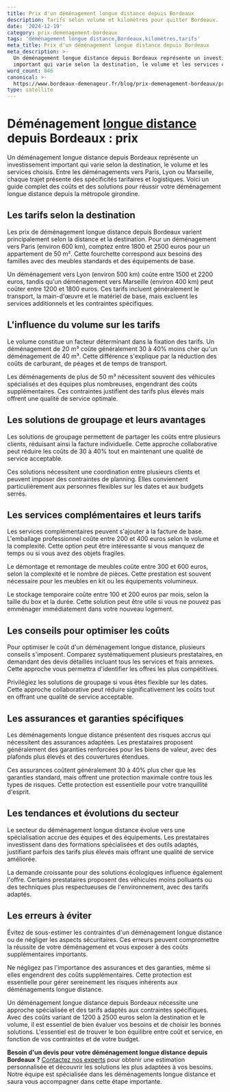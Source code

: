 ```yaml
---
title: Prix d'un déménagement longue distance depuis Bordeaux
description: Tarifs selon volume et kilomètres pour quitter Bordeaux.
date: '2024-12-19'
category: prix-demenagement-bordeaux
tags: 'déménagement longue distance,Bordeaux,kilomètres,tarifs'
meta_title: Prix d'un déménagement longue distance depuis Bordeaux
meta_description: >-
  Un déménagement longue distance depuis Bordeaux représente un investissement
  important qui varie selon la destination, le volume et les services chois.
word_count: 846
canonical: >-
  https://www.bordeaux-demenageur.fr/blog/prix-demenagement-bordeaux/prix-demenagement-longue-distance-bordeaux
type: satellite
---
```



# Déménagement [longue distance](/blog/longue-distance/guide) depuis Bordeaux : prix

Un déménagement longue distance depuis Bordeaux représente un investissement important qui varie selon la destination, le volume et les services choisis. Entre les déménagements vers Paris, Lyon ou Marseille, chaque trajet présente des spécificités tarifaires et logistiques. Voici un guide complet des coûts et des solutions pour réussir votre déménagement longue distance depuis la métropole girondine.

## Les tarifs selon la destination

Les prix de déménagement longue distance depuis Bordeaux varient principalement selon la distance et la destination. Pour un déménagement vers Paris (environ 600 km), comptez entre 1800 et 2500 euros pour un appartement de 50 m². Cette fourchette correspond aux besoins des familles avec des meubles standards et des équipements de base.

Un déménagement vers Lyon (environ 500 km) coûte entre 1500 et 2200 euros, tandis qu'un déménagement vers Marseille (environ 400 km) peut coûter entre 1200 et 1800 euros. Ces tarifs incluent généralement le transport, la main-d'œuvre et le matériel de base, mais excluent les services additionnels et les contraintes spécifiques.

## L'influence du volume sur les tarifs

Le volume constitue un facteur déterminant dans la fixation des tarifs. Un déménagement de 20 m³ coûte généralement 30 à 40% moins cher qu'un déménagement de 40 m³. Cette différence s'explique par la réduction des coûts de carburant, de péages et de temps de transport.

Les déménagements de plus de 50 m³ nécessitent souvent des véhicules spécialisés et des équipes plus nombreuses, engendrant des coûts supplémentaires. Ces contraintes justifient des tarifs plus élevés mais offrent une qualité de service optimale.

## Les solutions de groupage et leurs avantages

Les solutions de groupage permettent de partager les coûts entre plusieurs clients, réduisant ainsi la facture individuelle. Cette approche collaborative peut réduire les coûts de 30 à 40% tout en maintenant une qualité de service acceptable.

Ces solutions nécessitent une coordination entre plusieurs clients et peuvent imposer des contraintes de planning. Elles conviennent particulièrement aux personnes flexibles sur les dates et aux budgets serrés.

## Les services complémentaires et leurs tarifs

Les services complémentaires peuvent s'ajouter à la facture de base. L'emballage professionnel coûte entre 200 et 400 euros selon le volume et la complexité. Cette option peut être intéressante si vous manquez de temps ou si vous avez des objets fragiles.

Le démontage et remontage de meubles coûte entre 300 et 600 euros, selon la complexité et le nombre de pièces. Cette prestation est souvent nécessaire pour les meubles en kit ou les équipements volumineux.

Le stockage temporaire coûte entre 100 et 200 euros par mois, selon la taille du box et la durée. Cette solution peut être utile si vous ne pouvez pas emménager immédiatement dans votre nouveau logement.

## Les conseils pour optimiser les coûts

Pour optimiser le coût d'un déménagement longue distance, plusieurs conseils s'imposent. Comparez systématiquement plusieurs prestataires, en demandant des devis détaillés incluant tous les services et frais annexes. Cette approche vous permettra d'identifier les offres les plus compétitives.

Privilégiez les solutions de groupage si vous êtes flexible sur les dates. Cette approche collaborative peut réduire significativement les coûts tout en offrant une qualité de service acceptable.

## Les assurances et garanties spécifiques

Les déménagements longue distance présentent des risques accrus qui nécessitent des assurances adaptées. Les prestataires proposent généralement des garanties renforcées pour les biens de valeur, avec des plafonds plus élevés et des couvertures étendues.

Ces assurances coûtent généralement 30 à 40% plus cher que les garanties standard, mais offrent une protection maximale contre tous les types de risques. Cette protection est essentielle pour votre tranquillité d'esprit.

## Les tendances et évolutions du secteur

Le secteur du déménagement longue distance évolue vers une spécialisation accrue des équipes et des équipements. Les prestataires investissent dans des formations spécialisées et des outils adaptés, justifiant parfois des tarifs plus élevés mais offrant une qualité de service améliorée.

La demande croissante pour des solutions écologiques influence également l'offre. Certains prestataires proposent des véhicules moins polluants ou des techniques plus respectueuses de l'environnement, avec des tarifs adaptés.

## Les erreurs à éviter

Évitez de sous-estimer les contraintes d'un déménagement longue distance ou de négliger les aspects sécuritaires. Ces erreurs peuvent compromettre la réussite de votre déménagement et vous exposer à des coûts supplémentaires importants.

Ne négligez pas l'importance des assurances et des garanties, même si elles engendrent des coûts supplémentaires. Cette protection est essentielle pour gérer sereinement les risques inhérents aux déménagements longue distance.

Un déménagement longue distance depuis Bordeaux nécessite une approche spécialisée et des tarifs adaptés aux contraintes spécifiques. Avec des coûts variant de 1200 à 2500 euros selon la destination et le volume, il est essentiel de bien évaluer vos besoins et de choisir les bonnes solutions. L'essentiel est de trouver le bon équilibre entre coût et service, en fonction de vos contraintes et de votre budget.

**Besoin d'un devis pour votre déménagement longue distance depuis Bordeaux ?** [Contactez nos experts](/contact) pour obtenir une estimation personnalisée et découvrir les solutions les plus adaptées à vos besoins. Notre équipe est spécialisée dans les déménagements longue distance et saura vous accompagner dans cette étape importante.
